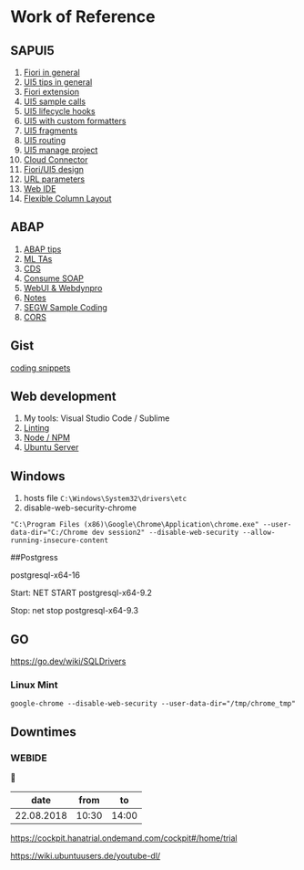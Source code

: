 

# Work of Reference
## SAPUI5
1. [Fiori in general](./fiori.md)
2. [UI5 tips in general](./ui5_development.md)
3. [Fiori extension](./extension.md)
4. [UI5 sample calls](./ui5-calls.md)
5. [UI5 lifecycle hooks](./lifecycle-hooks.md)
6. [UI5 with custom formatters](./custom-formatters.md)
7. [UI5 fragments](./split-view2frags.md)
8. [UI5 routing](./routing.md)
9. [UI5 manage project](./ui5manage.md)
10. [Cloud Connector](./cc.md)
11. [Fiori/UI5 design](./design.md)
12. [URL parameters](./url.md)
13. [Web IDE](./webide.md)
14. [Flexible Column Layout](./fcl.md)

## ABAP
1. [ABAP tips](./abap_tips.md)
2. [ML TAs](./ml.md)
3. [CDS](./cds.md)
4. [Consume SOAP](./consume_soap.md)
5. [WebUI & Webdynpro](./webdynpro.md)
6. [Notes](./notes.md)
7. [SEGW Sample Coding](./segw.md)
8. [CORS](./cors.md)

## Gist
[coding snippets](https://gist.github.com/hdrpknc)
## Web development
1. My tools: Visual Studio Code / Sublime
2. [Linting](./linting.md)
3. [Node / NPM](./npm.md)
4. [Ubuntu Server](./do.md)
## Windows
1. hosts file ```C:\Windows\System32\drivers\etc```
2. disable-web-security-chrome 
```
"C:\Program Files (x86)\Google\Chrome\Application\chrome.exe" --user-data-dir="C:/Chrome dev session2" --disable-web-security --allow-running-insecure-content
```
##Postgress 

postgresql-x64-16

Start: NET START postgresql-x64-9.2

Stop: net stop postgresql-x64-9.3

## GO

https://go.dev/wiki/SQLDrivers 

### Linux Mint
```
google-chrome --disable-web-security --user-data-dir="/tmp/chrome_tmp"
```
## Downtimes
### WEBIDE          

:anger:

| date | from | to |
|------|------|----|
| 22.08.2018    | 10:30    | 14:00  |

 https://cockpit.hanatrial.ondemand.com/cockpit#/home/trial  
 
 https://wiki.ubuntuusers.de/youtube-dl/
